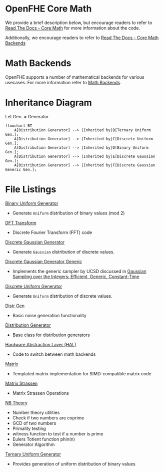 # OpenFHE Core Math

We provide a brief description below, but encourage readers to refer
to [Read The Docs - Core Math](https://openfhe-development.readthedocs.io/en/latest/assets/sphinx_rsts/modules/core/math/core_math.html) for more information about the code.

Additionally, we encourage readers to refer to [Read The Docs - Core Math Backends](https://openfhe-development.readthedocs.io/en/latest/assets/sphinx_rsts/modules/core/math/core_math_backends.html)

# Math Backends

OpenFHE supports a number of mathematical backends for various usecases. For more information refer to [Math Backends](math_backends.md).

# Inheritance Diagram

Let Gen. = Generator

```mermaid
flowchart BT
    A[Distribution Generator] --> |Inherited by|B[Ternary Uniform Gen.];
    A[Distribution Generator] --> |Inherited by|C[Discrete Uniform Gen.];
    A[Distribution Generator] --> |Inherited by|D[Binary Uniform Gen.];
    A[Distribution Generator] --> |Inherited by|E[Discrete Gaussian Gen.];
    A[Distribution Generator] --> |Inherited by|F[Discrete Gaussian Generic Gen.];
```

# File Listings

[Binary Uniform Generator](binaryuniformgenerator.h)

- Generate `Uniform` distribution of binary values (mod 2)

[DFT Transform](dftransform.h)

- Discrete Fourier Transform (FFT) code

[Discrete Gaussian Generator](discretegaussiangenerator.h)

- Generate `Gaussian` distribution of discrete values.

[Discrete Gaussian Generator Generic](discretegaussiangeneratorgeneric.h)

- Implements the generic sampler by UCSD discussed in [Gaussian Sampling over the Integers:
  Efficient, Generic, Constant-Time](https://eprint.iacr.org/2017/259.pdf)

[Discrete Uniform Generator](discreteuniformgenerator.h)

- Generate `Uniform` distribution of discrete values.

[Distr Gen](distrgen.h)

- Basic noise generation functionality

[Distribution Generator](distributiongenerator.h)

- Base class for distribution generators

[Hardware Abstraction Layer (HAL)](hal.h)

- Code to switch between math backends

[Matrix](matrix.h)

- Templated matrix implementation for SIMD-compatible matrix code

[Matrix Strassen](matrixstrassen.h)

- Matrix Strassen Operations

[NB Theory](nbtheory.h)

- Number theory utilities
- Check if two numbers are coprime
- GCD of two numbers
- Primality testing
- witness function to test if a number is prime
- Eulers Totient function phin(n)
- Generator Algorithm

[Ternary Uniform Generator](ternaryuniformgenerator.h)

- Provides generation of uniform distribution of binary values